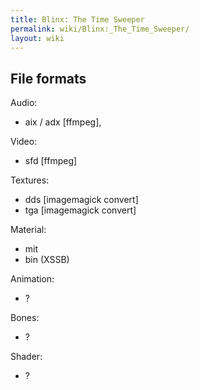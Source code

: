 ```yaml
---
title: Blinx: The Time Sweeper
permalink: wiki/Blinx:_The_Time_Sweeper/
layout: wiki
---
```


File formats
------------

Audio:

-   aix / adx \[ffmpeg\],

Video:

-   sfd \[ffmpeg\]

Textures:

-   dds \[imagemagick convert\]
-   tga \[imagemagick convert\]

Material:

-   mit
-   bin (XSSB)

Animation:

-   ?

Bones:

-   ?

Shader:

-   ?

